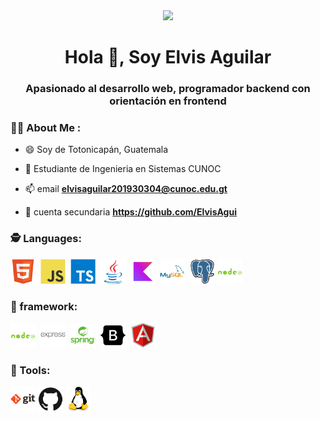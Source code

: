 <div id="header" align="center">
    <img src="https://media.giphy.com/media/qgQUggAC3Pfv687qPC/giphy.gif" width="200" />
    <h1 align="center">Hola 👋, Soy Elvis Aguilar</h1>
    <h3 align="center">Apasionado al desarrollo web, programador backend con orientación en frontend</h3>
</div>

### 👨‍💻 About Me :
- 😄 Soy de Totonicapán, Guatemala

- 📝 Estudiante de Ingenieria en Sistemas CUNOC

- 📫 email **elvisaguilar201930304@cunoc.edu.gt**

- 👯 cuenta secundaria **https://github.com/ElvisAgui**

<div align="left">
    <h3>🕵 Languages:</h3>
    <div>
        <img src="https://github.com/devicons/devicon/blob/master/icons/html5/html5-original.svg" title="HTML5" alt="HTML" width="40" height="40"/>&nbsp;
        <img src="https://github.com/devicons/devicon/blob/master/icons/javascript/javascript-original.svg" title="JavaScript" alt="JavaScript" width="40" height="40"/>&nbsp;
        <img src="https://github.com/devicons/devicon/blob/master/icons/typescript/typescript-plain.svg" title="Typescript" alt="Typescript" width="40" height="40"/>&nbsp;
        <img src="https://github.com/devicons/devicon/blob/master/icons/java/java-original.svg" title="Java" alt="Java" width="40" height="40"/>&nbsp;
        <img src="https://github.com/devicons/devicon/blob/master/icons/kotlin/kotlin-original.svg" title="Kotlin" alt="Kotlin" width="40" height="40"/>&nbsp;
        <!-- bases de datos -->
        <img src="https://github.com/devicons/devicon/blob/master/icons/mysql/mysql-original-wordmark.svg" title="MySQL"  alt="MySQL" width="40" height="40"/>&nbsp;
        <img src="https://github.com/devicons/devicon/blob/master/icons/postgresql/postgresql-original.svg" title="postgres" **alt="postgresql" width="40" height="40"/>        
        <img src="https://github.com/devicons/devicon/blob/master/icons/nodejs/nodejs-plain-wordmark.svg" title="Git" **alt="Git" width="40" height="40"/>
    <div>
        
</div>

<div align="left">
    <h3>🔨 framework:</h3>
    <div>
        <img src="https://github.com/devicons/devicon/blob/master/icons/nodejs/nodejs-plain-wordmark.svg" title="nodejs" alt="nodejs" width="40" height="40"/>&nbsp;
        <img src="https://github.com/devicons/devicon/blob/master/icons/express/express-original-wordmark.svg" title="express" alt="express" width="40" height="40"/>&nbsp;
        <img src="https://github.com/devicons/devicon/blob/master/icons/spring/spring-original-wordmark.svg" title="spring" alt="expring" width="40" height="40"/>&nbsp;
        <img src="https://github.com/devicons/devicon/blob/master/icons/bootstrap/bootstrap-plain.svg" title="Bootstrap" alt="Bootstrap" width="40" height="40"/>&nbsp;
        <img src="https://github.com/devicons/devicon/blob/master/icons/angularjs/angularjs-original.svg" title="angular" alt="angular" width="40" height="40"/>&nbsp;
    <div>
 <div>

<div align="left">
    <h3>🖖 Tools:</h3>
    <div>
        <img src="https://github.com/devicons/devicon/blob/master/icons/git/git-original-wordmark.svg" title="Git" **alt="Git" width="40" height="40"/>
        <img src="https://github.com/devicons/devicon/blob/master/icons/github/github-original.svg" title="Github" **alt="Github" width="40" height="40"/>
        <img src="https://github.com/devicons/devicon/blob/master/icons/linux/linux-original.svg" title="Github" **alt="Github" width="40" height="40"/>
    <div>
 <div>

<!--
**Elvis-Aguilar/Elvis-Aguilar** is a ✨ _special_ ✨ repository because its `README.md` (this file) appears on your GitHub profile.

Here are some ideas to get you started:

- 🔭 I’m currently working on ...
- 🌱 I’m currently learning ...
- 👯 I’m looking to collaborate on ...
- 🤔 I’m looking for help with ...
- 💬 Ask me about ...
- 📫 How to reach me: ...
- 😄 Pronouns: ...
- ⚡ Fun fact: ...
-->
